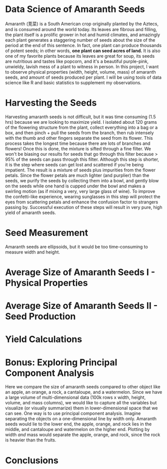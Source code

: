 # Data Science of Amaranth Seeds

Amaranth (莧菜) is a South American crop originally planted by the Aztecs, and is consumed around the world today. Its leaves are fibrous and filling, the plant itself is a prolific grower in hot and humid climates, and amazingly each plant generates a staggering number of seeds about the size of the period at the end of this sentence. In fact, one plant can produce thousands of potent seeds; in other words, **one plant can seed acres of land.** It is also one of my favorite plants because its leaves are great for soup, its seeds are nutritious and tastes like popcorn, and it's a beautiful purple-pink, unwieldy, lavish mess of a plant to witness in person. In this project, I want to observe physical properties (width, height, volume, mass) of amaranth seeds, and amount of seeds produced per plant. I will be using tools of data science like R and basic statistics to supplement my observations.

# Harvesting the Seeds

Harvesting amaranth seeds is not difficult, but it was time consuming (1.5 hrs) because we are looking to maximize yield. I isolated about 120 grams of the flowering structure from the plant, collect everything into a bag or a box, and then pinch + pull the seeds from the branch, then rub intensely with the thumb and other fingers separate the seed from its flower. This process takes the longest time because there are lots of branches and flowers! 
Once this is done, the mixture is sifted through a fine filter. We won't be biasing our results for seeds that go through this filter because > 95% of the seeds can pass through this filter. Although this step is shorter, it is the step where seeds can get lost and scattered if you're being impatient. The result is a mixture of seeds plus impurities from the flower petals. Since the flower petals are much lighter (and purplier) than the seeds, we purify the seeds by collecting them into a bowl, and gently blow on the seeds while one hand is cupped under the bowl and makes a swirling motion (as if mixing a very, very large glass of wine). To improve the confetti-like experience, wearing sunglasses in this step will protect the eyes from scattering petals and enhance the confusion factor to strangers passing by. Successful execution of these steps will result in very pure, high yield of amaranth seeds.

# Seed Measurement
Amaranth seeds are ellipsoids, but it would be too time-consuming to measure width and height. 

# Average Size of Amaranth Seeds I - Physical Properties

# Average Size of Amaranth Seeds II - Seed Production

# Yield Calculations

# Bonus: Exploring Principal Component Analysis

Here we compare the size of amaranth seeds compared to other object like an apple, an orange, a rock, a cantaloupe, and a watermelon. Since we have a large volume of multi-dimensional data (100k rows x width, height, volume, and mass columns), we would like to capture all the variables but visualize (or visually summarize) them in lower-dimensional space that we can see. One way is to use principal component analysis.
Imagine separating the objects on a one-dimensional line by width only. Amaranth seeds would lie to the lower end, the apple, orange, and rock lies in the middle, and cantaloupe and watermelon on the higher end. Plotting by width *and* mass would separate the apple, orange, and rock, since the rock is heavier than the fruits. 

# Conclusions
